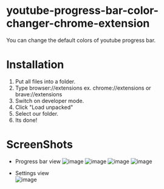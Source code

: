 # youtube-progress-bar-color-changer-chrome-extension
You can change the default colors of youtube progress bar.

# Installation
1. Put all files into a folder.
2. Type browser://extensions ex. chrome://extensions or brave://extensions 
3. Switch on developer mode.
4. Click "Load unpacked"
5. Select our folder.
6. Its done!

# ScreenShots
- Progress bar view
![image](https://user-images.githubusercontent.com/73116832/148677419-f75f6fde-316b-45ae-b067-fae0b5a9a49e.png)
![image](https://user-images.githubusercontent.com/73116832/148677764-b474821e-c813-49fe-a1b0-6e415de659d8.png)
![image](https://user-images.githubusercontent.com/73116832/148677701-98f6fe5b-b60a-4e16-b296-f6389c6710d7.png)
![image](https://user-images.githubusercontent.com/73116832/148677716-b1f3e661-6b46-45fc-ac00-8e0bc7c03e30.png)

- Settings view  
![image](https://user-images.githubusercontent.com/73116832/148677397-1f16a284-9ae6-4c0c-828e-870e2c6a3993.png)

